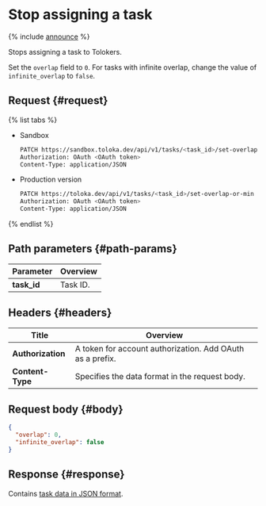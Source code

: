 # Stop assigning a task

{% include [announce](../_includes/announce.md) %}

Stops assigning a task to Tolokers.

Set the `overlap` field to `0`. For tasks with infinite overlap, change the value of `infinite_overlap` to `false`.

## Request {#request}

{% list tabs %}

- Sandbox

    ```bash
    PATCH https://sandbox.toloka.dev/api/v1/tasks/<task_id>/set-overlap-or-min
    Authorization: OAuth <OAuth token>
    Content-Type: application/JSON
    ```

- Production version

    ```bash
    PATCH https://toloka.dev/api/v1/tasks/<task_id>/set-overlap-or-min
    Authorization: OAuth <OAuth token>
    Content-Type: application/JSON
    ```

{% endlist %}

## Path parameters {#path-params}

Parameter | Overview
----- | -----
**task_id** | Task ID.

## Headers {#headers}

Title | Overview
----- | -----
**Authorization** | A token for account authorization. Add OAuth as a prefix.
**Content-Type** | Specifies the data format in the request body.

## Request body {#body}

```json
{
  "overlap": 0,
  "infinite_overlap": false
}
```

## Response {#response}

Contains [task data in JSON format](create-task.md#body).